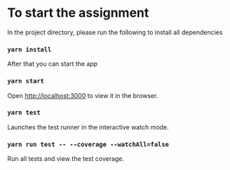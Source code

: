 # To start the assignment

In the project directory, please run the following to install all dependencies

### `yarn install`

After that you can start the app

### `yarn start`
Open [http://localhost:3000](http://localhost:3000) to view it in the browser.

### `yarn test`

Launches the test runner in the interactive watch mode.

### `yarn run test -- --coverage --watchAll=false`

Run all tests and view the test coverage.
